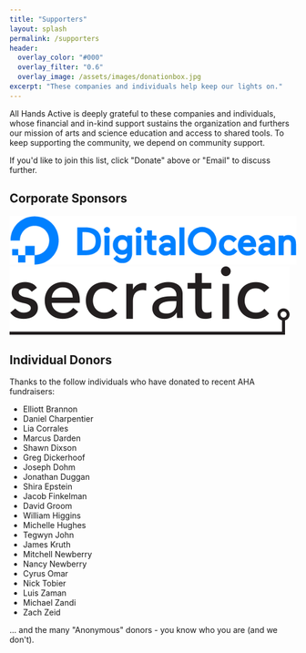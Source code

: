 ```yaml
---
title: "Supporters"
layout: splash
permalink: /supporters
header:
  overlay_color: "#000"
  overlay_filter: "0.6"
  overlay_image: /assets/images/donationbox.jpg
excerpt: "These companies and individuals help keep our lights on."
---
```


All Hands Active is deeply grateful to these companies and individuals,
whose financial and in-kind support sustains the organization and furthers
our mission of arts and science education and access to shared tools.
To keep supporting the community, we depend on community support.

If you'd like to join this list, click "Donate" above or "Email" to discuss further.

## Corporate Sponsors

![Digital Ocean Logo](/assets/images/DO_Logo_Horizontal_Blue.png)
![Secratic Logo](/assets/images/secratic.png)


## Individual Donors

Thanks to the follow individuals who have donated to recent AHA fundraisers:

- Elliott Brannon
- Daniel Charpentier
- Lia Corrales
- Marcus Darden
- Shawn Dixson
- Greg Dickerhoof
- Joseph Dohm
- Jonathan Duggan
- Shira Epstein
- Jacob Finkelman
- David Groom
- William Higgins
- Michelle Hughes
- Tegwyn John
- James Kruth
- Mitchell Newberry
- Nancy Newberry
- Cyrus Omar
- Nick Tobier
- Luis Zaman
- Michael Zandi
- Zach Zeid

... and the many "Anonymous" donors - you know who you are (and we don't).
